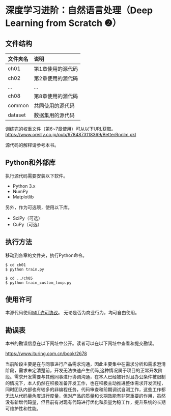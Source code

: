 深度学习进阶：自然语言处理（Deep Learning from Scratch ❷）
==========================





## 文件结构

|文件夹名   |说明                         |
|:--        |:--                          |
|ch01       |第1章使用的源代码            |
|ch02       |第2章使用的源代码            |
|...        |...                          |
|ch08       |第8章使用的源代码            |
|common     |共同使用的源代码             |
|dataset    |数据集用的源代码             | 

训练完的权重文件（第6~7章使用）可从以下URL获取。
<https://www.oreilly.co.jp/pub/9784873118369/BetterRnnlm.pkl>

源代码的解释请参考本书。


## Python和外部库
执行源代码需要安装以下软件。

* Python 3.x
* NumPy
* Matplotlib
 
另外，作为可选项，使用以下库。

* SciPy（可选）
* CuPy（可选）

## 执行方法

移动到各章的文件夹，执行Python命令。

```
$ cd ch01
$ python train.py

$ cd ../ch05
$ python train_custom_loop.py
```

## 使用许可

本源代码使用[MIT许可协议](http://www.opensource.org/licenses/MIT)。
无论是否为商业行为，均可自由使用。

## 勘误表

本书的勘误信息在以下网址中公开。读者可以在以下网址中查看和提交勘误。

https://www.ituring.com.cn/book/2678


当前阶段主要是在与同事进行产品需求沟通，因此主要集中在需求分析和需求澄清阶段，需求未定清楚前，开发无法快速产生代码,这种情况属于项目的正常开发阶段。需求开发需要与其他同事进行协调沟通，在本人已经被针对且办公条件被限制的情况下，本人仍然在积极准备开发工作，也在积极主动推进整体需求开发流程，同时团队内部也有较多的非编程任务，代码审查和前期调试自测工作，这些工作都无法从代码量角度进行度量，但对产品的质量和长期效能有非常重要的作用，虽然没有新增代码量，但目前有对现有代码进行优化和质量为稳工作，提升系统的长期可维护性和性能。
